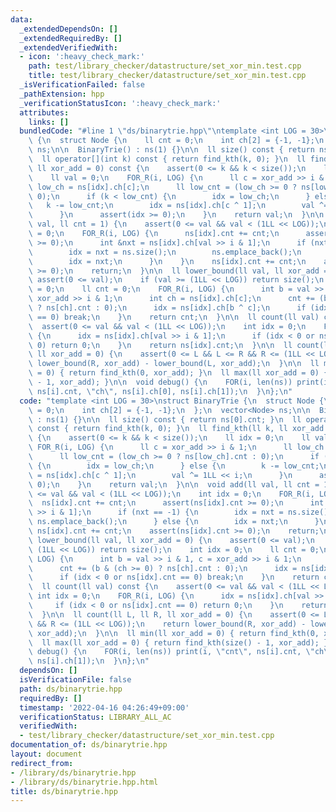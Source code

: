 ```yaml
---
data:
  _extendedDependsOn: []
  _extendedRequiredBy: []
  _extendedVerifiedWith:
  - icon: ':heavy_check_mark:'
    path: test/library_checker/datastructure/set_xor_min.test.cpp
    title: test/library_checker/datastructure/set_xor_min.test.cpp
  _isVerificationFailed: false
  _pathExtension: hpp
  _verificationStatusIcon: ':heavy_check_mark:'
  attributes:
    links: []
  bundledCode: "#line 1 \"ds/binarytrie.hpp\"\ntemplate <int LOG = 30>\nstruct BinaryTrie\
    \ {\n  struct Node {\n    ll cnt = 0;\n    int ch[2] = {-1, -1};\n  };\n  vector<Node>\
    \ ns;\n\n  BinaryTrie() : ns(1) {}\n\n  ll size() const { return ns[0].cnt; }\n\
    \  ll operator[](int k) const { return find_kth(k, 0); }\n  ll find_kth(ll k,\
    \ ll xor_add = 0) const {\n    assert(0 <= k && k < size());\n    ll idx = 0;\n\
    \    ll val = 0;\n    FOR_R(i, LOG) {\n      ll c = xor_add >> i & 1;\n      ll\
    \ low_ch = ns[idx].ch[c];\n      ll low_cnt = (low_ch >= 0 ? ns[low_ch].cnt :\
    \ 0);\n      if (k < low_cnt) {\n        idx = low_ch;\n      } else {\n     \
    \   k -= low_cnt;\n        idx = ns[idx].ch[c ^ 1];\n        val ^= 1LL << i;\n\
    \      }\n      assert(idx >= 0);\n    }\n    return val;\n  }\n\n  void add(ll\
    \ val, ll cnt = 1) {\n    assert(0 <= val && val < (1LL << LOG));\n    int idx\
    \ = 0;\n    FOR_R(i, LOG) {\n      ns[idx].cnt += cnt;\n      assert(ns[idx].cnt\
    \ >= 0);\n      int &nxt = ns[idx].ch[val >> i & 1];\n      if (nxt == -1) {\n\
    \        idx = nxt = ns.size();\n        ns.emplace_back();\n      } else {\n\
    \        idx = nxt;\n      }\n    }\n    ns[idx].cnt += cnt;\n    assert(ns[idx].cnt\
    \ >= 0);\n    return;\n  }\n\n  ll lower_bound(ll val, ll xor_add = 0) {\n   \
    \ assert(0 <= val);\n    if (val >= (1LL << LOG)) return size();\n    int idx\
    \ = 0;\n    ll cnt = 0;\n    FOR_R(i, LOG) {\n      int b = val >> i & 1, c =\
    \ xor_add >> i & 1;\n      int ch = ns[idx].ch[c];\n      cnt += (b & (ch >= 0)\
    \ ? ns[ch].cnt : 0);\n      idx = ns[idx].ch[b ^ c];\n      if (idx < 0 or ns[idx].cnt\
    \ == 0) break;\n    }\n    return cnt;\n  }\n\n  ll count(ll val) const {\n  \
    \  assert(0 <= val && val < (1LL << LOG));\n    int idx = 0;\n    FOR_R(i, LOG)\
    \ {\n      idx = ns[idx].ch[val >> i & 1];\n      if (idx < 0 or ns[idx].cnt ==\
    \ 0) return 0;\n    }\n    return ns[idx].cnt;\n  }\n\n  ll count(ll L, ll R,\
    \ ll xor_add = 0) {\n    assert(0 <= L && L <= R && R <= (1LL << LOG));\n    return\
    \ lower_bound(R, xor_add) - lower_bound(L, xor_add);\n  }\n\n  ll min(ll xor_add\
    \ = 0) { return find_kth(0, xor_add); }\n  ll max(ll xor_add = 0) { return find_kth(size()\
    \ - 1, xor_add); }\n\n  void debug() {\n    FOR(i, len(ns)) print(i, \"cnt\",\
    \ ns[i].cnt, \"ch\", ns[i].ch[0], ns[i].ch[1]);\n  }\n};\n"
  code: "template <int LOG = 30>\nstruct BinaryTrie {\n  struct Node {\n    ll cnt\
    \ = 0;\n    int ch[2] = {-1, -1};\n  };\n  vector<Node> ns;\n\n  BinaryTrie()\
    \ : ns(1) {}\n\n  ll size() const { return ns[0].cnt; }\n  ll operator[](int k)\
    \ const { return find_kth(k, 0); }\n  ll find_kth(ll k, ll xor_add = 0) const\
    \ {\n    assert(0 <= k && k < size());\n    ll idx = 0;\n    ll val = 0;\n   \
    \ FOR_R(i, LOG) {\n      ll c = xor_add >> i & 1;\n      ll low_ch = ns[idx].ch[c];\n\
    \      ll low_cnt = (low_ch >= 0 ? ns[low_ch].cnt : 0);\n      if (k < low_cnt)\
    \ {\n        idx = low_ch;\n      } else {\n        k -= low_cnt;\n        idx\
    \ = ns[idx].ch[c ^ 1];\n        val ^= 1LL << i;\n      }\n      assert(idx >=\
    \ 0);\n    }\n    return val;\n  }\n\n  void add(ll val, ll cnt = 1) {\n    assert(0\
    \ <= val && val < (1LL << LOG));\n    int idx = 0;\n    FOR_R(i, LOG) {\n    \
    \  ns[idx].cnt += cnt;\n      assert(ns[idx].cnt >= 0);\n      int &nxt = ns[idx].ch[val\
    \ >> i & 1];\n      if (nxt == -1) {\n        idx = nxt = ns.size();\n       \
    \ ns.emplace_back();\n      } else {\n        idx = nxt;\n      }\n    }\n   \
    \ ns[idx].cnt += cnt;\n    assert(ns[idx].cnt >= 0);\n    return;\n  }\n\n  ll\
    \ lower_bound(ll val, ll xor_add = 0) {\n    assert(0 <= val);\n    if (val >=\
    \ (1LL << LOG)) return size();\n    int idx = 0;\n    ll cnt = 0;\n    FOR_R(i,\
    \ LOG) {\n      int b = val >> i & 1, c = xor_add >> i & 1;\n      int ch = ns[idx].ch[c];\n\
    \      cnt += (b & (ch >= 0) ? ns[ch].cnt : 0);\n      idx = ns[idx].ch[b ^ c];\n\
    \      if (idx < 0 or ns[idx].cnt == 0) break;\n    }\n    return cnt;\n  }\n\n\
    \  ll count(ll val) const {\n    assert(0 <= val && val < (1LL << LOG));\n   \
    \ int idx = 0;\n    FOR_R(i, LOG) {\n      idx = ns[idx].ch[val >> i & 1];\n \
    \     if (idx < 0 or ns[idx].cnt == 0) return 0;\n    }\n    return ns[idx].cnt;\n\
    \  }\n\n  ll count(ll L, ll R, ll xor_add = 0) {\n    assert(0 <= L && L <= R\
    \ && R <= (1LL << LOG));\n    return lower_bound(R, xor_add) - lower_bound(L,\
    \ xor_add);\n  }\n\n  ll min(ll xor_add = 0) { return find_kth(0, xor_add); }\n\
    \  ll max(ll xor_add = 0) { return find_kth(size() - 1, xor_add); }\n\n  void\
    \ debug() {\n    FOR(i, len(ns)) print(i, \"cnt\", ns[i].cnt, \"ch\", ns[i].ch[0],\
    \ ns[i].ch[1]);\n  }\n};\n"
  dependsOn: []
  isVerificationFile: false
  path: ds/binarytrie.hpp
  requiredBy: []
  timestamp: '2022-04-16 04:26:49+09:00'
  verificationStatus: LIBRARY_ALL_AC
  verifiedWith:
  - test/library_checker/datastructure/set_xor_min.test.cpp
documentation_of: ds/binarytrie.hpp
layout: document
redirect_from:
- /library/ds/binarytrie.hpp
- /library/ds/binarytrie.hpp.html
title: ds/binarytrie.hpp
---
```

